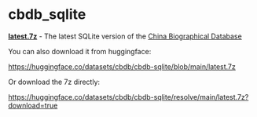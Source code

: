 # cbdb_sqlite

[**latest.7z**](https://github.com/cbdb-project/cbdb_sqlite/blob/master/latest.7z) - The latest SQLite version of the [China Biographical Database](https://projects.iq.harvard.edu/cbdb/home)

You can also download it from huggingface:

https://huggingface.co/datasets/cbdb/cbdb-sqlite/blob/main/latest.7z

Or download the 7z directly:

https://huggingface.co/datasets/cbdb/cbdb-sqlite/resolve/main/latest.7z?download=true
